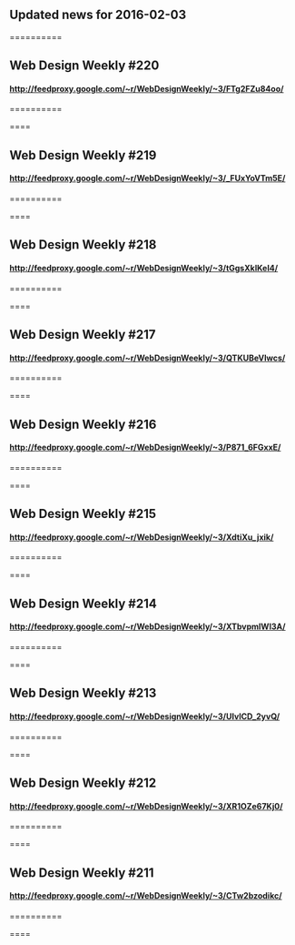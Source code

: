 ## Updated news for 2016-02-03 

==========
## Web Design Weekly #220
#### http://feedproxy.google.com/~r/WebDesignWeekly/~3/FTg2FZu84oo/

==========

====
## Web Design Weekly #219
#### http://feedproxy.google.com/~r/WebDesignWeekly/~3/_FUxYoVTm5E/

==========

====
## Web Design Weekly #218
#### http://feedproxy.google.com/~r/WebDesignWeekly/~3/tGgsXkIKeI4/

==========

====
## Web Design Weekly #217
#### http://feedproxy.google.com/~r/WebDesignWeekly/~3/QTKUBeVlwcs/

==========

====
## Web Design Weekly #216
#### http://feedproxy.google.com/~r/WebDesignWeekly/~3/P871_6FGxxE/

==========

====
## Web Design Weekly #215
#### http://feedproxy.google.com/~r/WebDesignWeekly/~3/XdtiXu_jxik/

==========

====
## Web Design Weekly #214
#### http://feedproxy.google.com/~r/WebDesignWeekly/~3/XTbvpmlWl3A/

==========

====
## Web Design Weekly #213
#### http://feedproxy.google.com/~r/WebDesignWeekly/~3/UIvlCD_2yvQ/

==========

====
## Web Design Weekly #212
#### http://feedproxy.google.com/~r/WebDesignWeekly/~3/XR1OZe67Kj0/

==========

====
## Web Design Weekly #211
#### http://feedproxy.google.com/~r/WebDesignWeekly/~3/CTw2bzodikc/

==========

====
